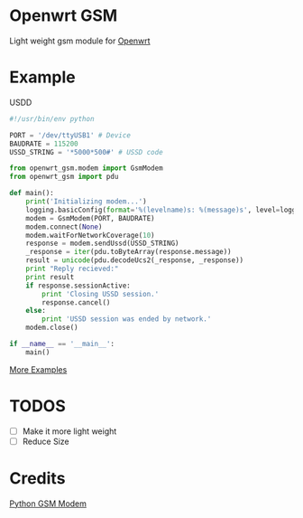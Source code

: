 # Openwrt GSM
Light weight gsm module for [Openwrt](https://openwrt.org)

# Example

USDD
```py
#!/usr/bin/env python

PORT = '/dev/ttyUSB1' # Device 
BAUDRATE = 115200
USSD_STRING = '*5000*500#' # USSD code

from openwrt_gsm.modem import GsmModem
from openwrt_gsm import pdu

def main():
    print('Initializing modem...')
    logging.basicConfig(format='%(levelname)s: %(message)s', level=logging.DEBUG)
    modem = GsmModem(PORT, BAUDRATE)
    modem.connect(None)
    modem.waitForNetworkCoverage(10)
    response = modem.sendUssd(USSD_STRING)
    _response = iter(pdu.toByteArray(response.message))
    result = unicode(pdu.decodeUcs2(_response, _response))
    print "Reply recieved:"
    print result
    if response.sessionActive:
        print 'Closing USSD session.'
        response.cancel()
    else:
        print 'USSD session was ended by network.'
    modem.close()

if __name__ == '__main__':
    main()
```

[More Examples](https://github.com/faucamp/python-gsmmodem/tree/master/examples)

# TODOS
- [ ] Make it more light weight
- [ ] Reduce Size

# Credits
[Python GSM Modem](https://github.com/faucamp/python-gsmmodem)

